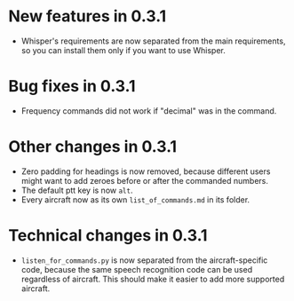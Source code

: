 # New features in 0.3.1
* Whisper's requirements are now separated from the main requirements, so you can install them only if you want to use Whisper.

# Bug fixes in 0.3.1
* Frequency commands did not work if "decimal" was in the command.

# Other changes in 0.3.1
* Zero padding for headings is now removed, because different users might want to add zeroes before or after the commanded numbers.
* The default ptt key is now `alt`.
* Every aircraft now as its own `list_of_commands.md` in its folder.

# Technical changes in 0.3.1
* `listen_for_commands.py` is now separated from the aircraft-specific code, because the same speech recognition code can be used regardless of aircraft. This should make it easier to add more supported aircraft.